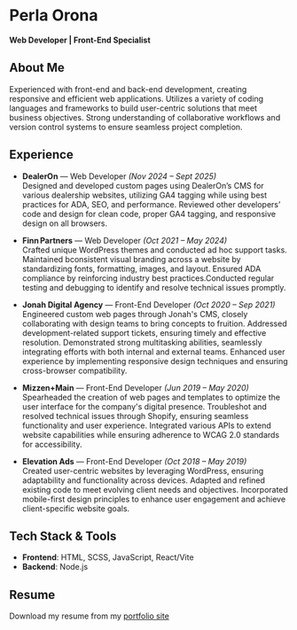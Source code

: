 # Perla Orona

**Web Developer | Front-End Specialist**

## About Me

Experienced with front-end and back-end development, creating responsive and efficient web applications. Utilizes a variety of coding languages and frameworks to build user-centric solutions that meet business objectives. Strong understanding of collaborative workflows and version control systems to ensure seamless project completion.

## Experience

- **DealerOn** — Web Developer *(Nov 2024 – Sept 2025)*  
  Designed and developed custom pages using DealerOn’s CMS for various dealership websites, utilizing GA4 tagging while using best practices for ADA, SEO, and performance. Reviewed other developers’ code and design for clean code, proper GA4 tagging, and responsive design on all browsers.

- **Finn Partners** — Web Developer *(Oct 2021 – May 2024)*  
  Crafted unique WordPress themes and conducted ad hoc support tasks. Maintained bconsistent visual branding across a website by standardizing fonts, formatting, images, and layout. Ensured ADA compliance by reinforcing industry best practices.Conducted regular testing and debugging to identify and resolve technical issues promptly.

- **Jonah Digital Agency** — Front-End Developer *(Oct 2020 – Sep 2021)*  
  Engineered custom web pages through Jonah's CMS, closely collaborating with design teams to bring concepts to fruition. Addressed development-related support tickets, ensuring timely and effective resolution. Demonstrated strong multitasking abilities, seamlessly integrating efforts with both internal and external teams. Enhanced user experience by implementing responsive design techniques and ensuring cross-browser compatibility.

- **Mizzen+Main** — Front-End Developer *(Jun 2019 – May 2020)*  
  Spearheaded the creation of web pages and templates to optimize the user interface for the company's digital presence. Troubleshot and resolved technical issues through Shopify, ensuring seamless functionality and user experience. Integrated various APIs to extend website capabilities while ensuring adherence to WCAG 2.0 standards for accessibility.

- **Elevation Ads** — Front-End Developer *(Oct 2018 – May 2019)*  
  Created user-centric websites by leveraging WordPress, ensuring adaptability and functionality across devices. Adapted and refined existing code to meet evolving client needs and objectives. Incorporated mobile-first design principles to enhance user engagement and achieve client-specific website goals.

## Tech Stack & Tools

- **Frontend**: HTML, SCSS, JavaScript, React/Vite  
- **Backend**: Node.js

## Resume

Download my resume from my [portfolio site](https://perla-orona.com/assets/Perla_Orona_Resume.pdf) 
